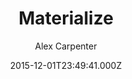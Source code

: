 ---
title: Materialize
github: 'https://github.com/alexcarpenter/material-jekyll-theme'
demo: 'http://alexcarpenter.me/material-jekyll-theme/'
author: Alex Carpenter
ssg:
  - Jekyll
cms:
  - No Cms
date: 2015-12-01T23:49:41.000Z
github_branch: master
description: Material Design inspired Jekyll Theme
stale: true
disabled: true
disabled_reason: demo url not found
---